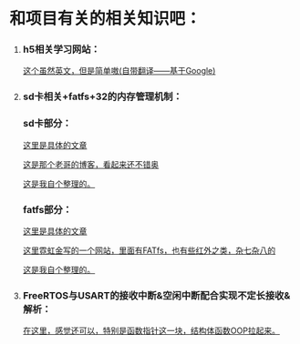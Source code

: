 <!-- github 不支持字体颜色 也不支持links的target attribute 还好支持注释 -->



<h1>和项目有关的相关知识吧：</h1>
<ol>
  <li>  <h3>h5相关学习网站：</h3>
    <a href='https://www.w3schools.com' target="_blank"> 这个虽然英文，但是简单嗷(自带翻译——基于Google)</a>
  </li>
  <li>  <h3>sd卡相关+fatfs+32的内存管理机制：</h3>
    <h3>sd卡部分：</h3>
    <p><a href='https://www.cnblogs.com/PureHeart/p/14271314.html' target="_blank">这里是具体的文章</a></p>
    <p><a href='https://www.cnblogs.com/PureHeart' target="_blank"> 这是那个老哥的博客，看起来还不错奥</a></p>
    <p><a href='https://github.com/xjc147896325/Cross-hardware-recording/blob/main/SDcard.md' target="_blank">这是我自个整理的。</a></p>
    <h3>fatfs部分：</h3>
    <p><a href='https://www.cnblogs.com/PureHeart/p/12097803.html' target="_blank">这里是具体的文章</a></p>
    <p><a href='http://elm-chan.org/fsw_e.html' target="_blank">这里霓虹金写的一个网站，里面有FATfs，也有些红外之类，杂七杂八的</a></p>
    <p><a href='https://github.com/xjc147896325/Cross-hardware-recording/blob/main/FAT_file_system.md
  </li>' target="_blank">这是我自个整理的。</a></p>
  <li>
    <h3>FreeRTOS与USART的接收中断&空闲中断配合实现不定长接收&解析： </h3>
    <p><a href='https://cloud.tencent.com/developer/article/1673730' target="_blank">在这里，感觉还可以，特别是函数指针这一块，结构体函数OOP拉起来。</a> </p>
  </li>
  
  
</ol>
